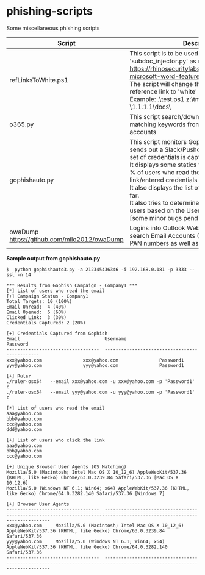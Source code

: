 # phishing-scripts
Some miscellaneous phishing scripts

| Script | Description |
| --- | --- |
| refLinksToWhite.ps1 | This script is to be used with 'subdoc_injector.py' as mentioned in https://rhinosecuritylabs.com/research/abusing-microsoft-word-features-phishing-subdoc/. The script will change the color of Subdoc reference link to 'white' and saves it<br>Example: .\test.ps1 z:\tmp\test.docx \\1.1.1.1\docs\ |
| o365.py | This script search/download emails/attachments matching keywords from Office365 email accounts|  
| gophishauto.py | This script monitors Gophish campaigns and sends out a Slack/Pushover notification when a set of credentials is captured.<br>It displays some statics from the campaign (e.g % of users who read the email/clicked the link/entered credentials as well as who they are).<br> It also displays the list of credentials captured so far.<br>It also tries to determine the OS used by the users based on the User Agent information [some minor bugs pending to be fixed]|
| owaDump<br>https://github.com/milo2012/owaDump | Logins into Outlook Web Access servers and search Email Accounts (OWA) for Passwords, PAN numbers as well as other Keywords|
  
  
  
**Sample output from gophishauto.py**
```
$  python gophishauto3.py -a 212345436346 -i 192.168.0.181 -p 3333 --ssl -n 14 

*** Results from Gophish Campaign - Company1 ***
[*] List of users who read the email
[+] Campaign Status - Company1
Total Targets: 10 (100%) 
Email Unread:  4 (40%)
Email Opened:  6 (60%)
Clicked Link:  3 (30%)
Credentials Captured: 2 (20%)

[+] Credentials Captured from Gophish
Email                               Username                            Password
----------------------------------  ----------------------------------  ------------
xxx@yahoo.com     		    xxx@yahoo.com    			Password1
yyy@yahoo.com   		    yyy@yahoo.com   			Password1

[+] Ruler
./ruler-osx64   --email xxx@yahoo.com -u xxx@yahoo.com -p 'Password1' c
./ruler-osx64   --email yyy@yahoo.com -u yyy@yahoo.com -p 'Password1' c

[*] List of users who read the email
aaa@yahoo.com
bbb@yahoo.com
ccc@yahoo.com
ddd@yahoo.com

[+] List of users who click the link
aaa@yahoo.com
bbb@yahoo.com
ccc@yahoo.com

[+] Unique Browser User Agents (OS Matching)
Mozilla/5.0 (Macintosh; Intel Mac OS X 10_12_6) AppleWebKit/537.36 (KHTML, like Gecko) Chrome/63.0.3239.84 Safari/537.36 [Mac OS X 10.12.6]
Mozilla/5.0 (Windows NT 6.1; Win64; x64) AppleWebKit/537.36 (KHTML, like Gecko) Chrome/64.0.3282.140 Safari/537.36 [Windows 7]

[+] Browser User Agents
----------------------------------  ------------------------------------------------------------------------------------------------------------------------
xxx@yahoo.com     Mozilla/5.0 (Macintosh; Intel Mac OS X 10_12_6) AppleWebKit/537.36 (KHTML, like Gecko) Chrome/63.0.3239.84 Safari/537.36
yyy@yahoo.com  	  Mozilla/5.0 (Windows NT 6.1; Win64; x64) AppleWebKit/537.36 (KHTML, like Gecko) Chrome/64.0.3282.140 Safari/537.36
----------------------------------  ------------------------------------------------------------------------------------------------------------------------
```
